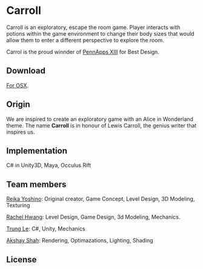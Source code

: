 # Carroll

Carroll is an exploratory, escape the room game. Player interacts with potions within the game environment to change their body sizes that would allow them to enter a different perspective to explore the room.

Carrol is the proud winnder of [PennApps XIII](http://devpost.com/software/carroll) for Best Design.

## Download

[For OSX](https://github.com/trungtle/carroll/tree/master/carroll.app).

## Origin

We are inspired to create an exploratory game with an Alice in Wonderland theme. The name **Carroll** is in honour of Lewis Carroll, the genius writer that inspires us.

## Implementation

C# in Unity3D, Maya, Occulus Rift

## Team members

[Reika Yoshino](http://www.reikayoshino.com/): Original creator, Game Concept, Level Design, 3D Modeling, Texturing

[Rachel Hwang](https://www.linkedin.com/in/rachel-hwang-84a3b989): Level Design, Game Design, 3d Modeling, Mechanics.

[Trung Le](http://www.trungtuanle.com/): C#, Unity, Mechanics

[Akshay Shah](https://www.linkedin.com/in/akshaymshah): Rendering, Optimazations, Lighting, Shading


## License
